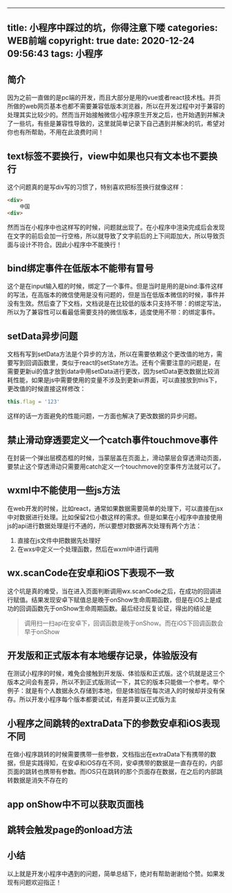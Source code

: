 <!--
 * @Author: wangyuan
 * @Date: 2020-12-24 09:56:43
 * @LastEditTime: 2020-12-25 10:39:18
 * @LastEditors: wangyuan
 * @Description: 
-->
---
title: 小程序中踩过的坑，你得注意下喽
categories: WEB前端
copyright: true
date: 2020-12-24 09:56:43
tags: 小程序
---

## 简介

因为之前一直做的是pc端的开发，而且大部分是用的vue或者react技术栈。并页所做的web网页基本也都不需要兼容低版本浏览器，所以在开发过程中对于兼容的处理其实比较少的。然而当开始接触微信小程序原生开发之后，也开始遇到并解决了一些坑，有些是兼容性导致的，这里就简单记录下自己遇到并解决的坑，希望对你也有所帮助，不用在此浪费时间！<!--more-->

## text标签不要换行，view中如果也只有文本也不要换行

这个问题真的是写div写的习惯了，特别喜欢把标签换行就像这样：

```html
<div>
	中国
<div>
```

然而当在小程序中也这样写的时候，问题就出现了。在小程序中渲染完成后会发现在文字的前后会加一行空格，所以就导致了文字前后的上下间距加大，所以导致页面与设计不符合。因此小程序中不能换行！

## bind绑定事件在低版本不能带有冒号

这个是在input输入框的时候，绑定了一个事件。但是当时是用的是bind:事件这样的写法，在高版本的微信使用是没有问题的，但是当在低版本微信的时候，事件并没有生效。然后查了下文档，文档说是在比较低的版本只支持不带：的绑定写法，所以为了兼容性可以看最低需要支持的微信版本，适度使用不带：的绑定事件。

## setData异步问题

文档有写到setData方法是个异步的方法，所以在需要依赖这个更改值的地方，需要写到回调函数里，类似于react的setState方法。还有个需要注意的问题是，在需要更新ui的值才放到data中用setData进行更改，因为setData更改数据比较消耗性能，如果是js中需要使用的变量不涉及到更新ui界面，可以直接放到this下，更改值的时候直接这样修改：

```javascript
this.flag = '123'
```

这样的话一方面避免的性能问题，一方面也解决了更改数据的异步问题。

## 禁止滑动穿透要定义一个catch事件touchmove事件

在封装一个弹出层模态框的时候，当蒙层盖在页面上，滑动蒙层会穿透滑动页面，要禁止这个穿透滑动只需要用catch定义一个touchmove的空事件方法就可以了。

## wxml中不能使用一些js方法

在web开发的时候，比如react，通常如果数据需要简单的处理下，可以直接在jsx中对数据进行处理。比如保留2位小数这样的需求。但是如果在小程序中直接使用js的api进行数据处理是行不通的，所以要想对数据再次处理有两个方法：

1. 直接在js文件中把数据先处理好
2. 在wxs中定义一个处理函数，然后在wxml中进行调用

## wx.scanCode在安卓和iOS下表现不一致

这个坑是真的难受，当在进入页面判断调用wx.scanCode之后，在成功的回调进行赋值。结果发现安卓下赋值总是晚于onShow生命周期函数，但是在iOS上是成功的回调函数先于onShow生命周期函数。最后经过反复论证，得出的结论是

>调用扫一扫api在安卓下，回调函数是晚于onShow。而在iOS下回调函数会早于onShow



## 开发版和正式版本有本地缓存记录，体验版没有

在测试小程序的时候，难免会接触到开发版、体验版和正式版。这个坑就是这三个版本之间会有差异，所以不到正式版测试一下，其它的版本只能做一个参考。举个例子：就是有个人数据永久存储到本地，但是体验版在每次进入的时候却并没有保存。所以开发小程序每个版本都要试试，有差异要以正式版为主

## 小程序之间跳转的extraData下的参数安卓和iOS表现不同

在做小程序跳转的时候需要携带一些参数，文档指出在extraData下有携带的数据，但是实践得知，在安卓和iOS存在不同，安卓携带的数据是一直存在的，内部页面的跳转也携带有参数。而iOS只在跳转的那个页面存在数据，在之后的内部跳转数据是消失不存在的

## app onShow中不可以获取页面栈



## 跳转会触发page的onload方法



## 小结

以上就是开发小程序中遇到的问题，简单总结下，绝对有帮助谢谢给个赞。如果发现有问题欢迎指正！



